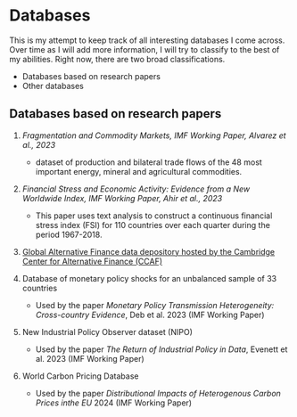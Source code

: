 # Databases


This is my attempt to keep track of all interesting databases I come across. Over time as I will add more information, I will try to classify to the best of my abilities. Right now, there are two broad classifications.

- Databases based on research papers
- Other databases


## Databases based on research papers


1. *Fragmentation and Commodity Markets, IMF Working Paper, Alvarez et al., 2023*
    - dataset of production and bilateral trade flows of the 48 most important energy, mineral and agricultural commodities.

2. *Financial Stress and Economic Activity: Evidence from a New Worldwide Index, IMF Working Paper, Ahir et al., 2023*
    - This paper uses text analysis to construct a continuous financial stress index (FSI) for 110 countries over each quarter during the period 1967-2018.

3. [Global Alternative Finance data depository hosted by the Cambridge Center for Alternative Finance (CCAF)](https://www.jbs.cam.ac.uk/faculty-research/centres/alternative-finance/research/a-global-alternative-finance-data-depository/)

4. Database of monetary policy shocks for an unbalanced sample of 33 countries  
    - Used by the paper _Monetary Policy Transmission Heterogeneity: Cross-country Evidence_, Deb et al. 2023 (IMF Working Paper)

5. New Industrial Policy Observer dataset (NIPO)
    - Used by the paper _The Return of Industrial Policy in Data_, Evenett et al. 2023 (IMF Working Paper)
    
6. World Carbon Pricing Database
    - Used by the paper _Distributional Impacts of Heterogenous Carbon Prices inthe EU_ 2024 (IMF Working Paper)